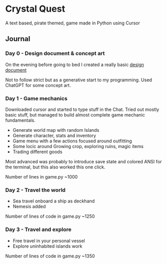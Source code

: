 # Crystal Quest
A text based, pirate themed, game made in Python using Cursor

## Journal

### Day 0 - Design document & concept art
On the evening before going to bed I created a really basic [design document](https://docs.google.com/document/d/1KDXjX0KTG0FkrzLg51cF8HK-9QZGJt_8rKDtK9qtxGs/edit?usp=sharing)

Not to follow strict but as a generative start to my programming. Used ChatGPT for some concept art.

### Day 1 - Game mechanics
Downloaded cursor and started to type stuff in the Chat. Tried out mostly basic stuff, but managed to build almost complete game mechanic fundamentals.
- Generate world map with random Islands
- Generate character, stats and inventory
- Game menu with a few actions focused around outfitting 
- Some locic around Growing crop, exploring ruins, magic items
- Trading different goods

Most advanced was probably to introduce save state and colored ANSI for the terminal, but this also worked this one click.

Number of lines in game.py ~1000

### Day 2 - Travel the world
- Sea travel onboard a ship as deckhand
- Nemesis added

Number of lines of code in game.py ~1250

### Day 3 - Travel and explore
- Free travel in your personal vessel
- Explore uninhabited islands work

Number of lines of code in game.py ~1350